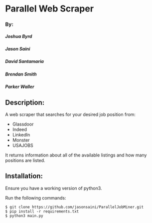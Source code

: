# Parallel Web Scraper
###  By:
#####   Joshua Byrd
#####   Jason Saini
#####   David Santamaria
#####   Brendan Smith
#####   Parker Waller  

## __Description:__
A web scraper that searches for your desired job position from:
* Glassdoor
* Indeed
* LinkedIn
* Monster
* USAJOBS  

It returns information about all of the available listings and how
many positions are listed.

## __Installation:__
Ensure you have a working version of python3.  

Run the following commands:
```
$ git clone https://github.com/jasonsaini/ParallelJobMiner.git
$ pip install -r requirements.txt
$ python3 main.py
```

